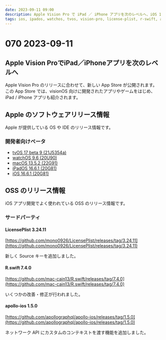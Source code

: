 ```yaml
---
date: 2023-09-11 09:00
description: Apple Vision Pro で iPad ／ iPhone アプリを次のレベルへ、iOS 16.6.1 リリース、ほか
tags: ios, ipados, watchos, tvos, vision-pro, license-plist, r-swift, apollo-ios
---
```

# 070 2023-09-11

## Apple Vision ProでiPad／iPhoneアプリを次のレベルへ

Apple Vision Pro のリリースに合わせて、新しい App Store が公開されます。この App Store では、visionOS 向けに開発されたアプリやゲームをはじめ、iPad / iPhone アプリも紹介されます。

## Apple のソフトウェアリリース情報

Apple が提供している OS や IDE のリリース情報です。

### 開発者向けベータ

- [tvOS 17 beta 9 (21J5354a)](https://developer.apple.com/news/releases/?id=08292023a)
- [watchOS 9.6 (20U90)](https://developer.apple.com/news/releases/?id=07242023d)
- [macOS 13.5.2 (22G91)](https://developer.apple.com/news/releases/?id=07242023c)
- [iPadOS 16.6.1 (20G81)](https://developer.apple.com/news/releases/?id=07242023b)
- [iOS 16.6.1 (20G81)](https://developer.apple.com/news/releases/?id=07242023a)

## OSS のリリース情報

iOS アプリ開発でよく使われている OSS のリリース情報です。

### サードパーティ

#### LicensePlist 3.24.11

[https://github.com/mono0926/LicensePlist/releases/tag/3.24.11](https://github.com/mono0926/LicensePlist/releases/tag/3.24.11)

新しく Source キーを追加しました。

#### R.swift 7.4.0

[https://github.com/mac-cain13/R.swift/releases/tag/7.4.0](https://github.com/mac-cain13/R.swift/releases/tag/7.4.0)

いくつかの改善・修正が行われました。

#### apollo-ios 1.5.0

[https://github.com/apollographql/apollo-ios/releases/tag/1.5.0](https://github.com/apollographql/apollo-ios/releases/tag/1.5.0)

ネットワーク API にカスタムのコンテキストを渡す機能を追加しました。
